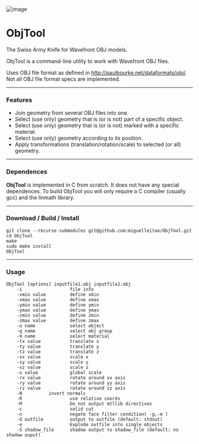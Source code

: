 ![image](https://travis-ci.org/miguelleitao/pipeline.svg?branch=master "Linux Build Status") 
# ObjTool
The Swiss Army Knife for Wavefront OBJ models.

ObjTool is a command-line utility to work with Wavefront OBJ files.

Uses OBJ file format as defined in http://paulbourke.net/dataformats/obj/.
Not all OBJ file format specs are implemented.

_________
### Features
* Join geometry from several OBJ files into one.
* Select (use only) geometry that is (or is not) part of a specific object.
* Select (use only) geometry that is (or is not) marked with a specific material.
* Select (use only) geometry according to its position.
* Apply transformations (translation/rotation/scale) to selected (or all) geometry.

_________
### Dependences
**ObjTool** is implemented in C from scratch. It does not have any special dependences.
To build ObjTool you will only require a C compiler (usually gcc) and the linmath library.

_________
### Download / Build / Install

    git clone --recurse-submodules git@github.com:miguelleitao/ObjTool.git
    cd ObjTool
    make
    sudo make install
    ObjTool

_________
### Usage
```
ObjTool [options] inputfile1.obj inputfile2.obj
    -i                  file info
    -xmin value         define xmin
    -xmax value         define xmax
    -ymin value         define ymin
    -ymax value         define ymax
    -zmin value         define zmin
    -zmax value         define zmax
    -o name             select object
    -g name 	        select obj group
    -m name             select material
    -tx value	        translate x
    -ty value	        translate y
    -tz value	        translate z
    -sx value	        scale x
    -sy value	        scale y
    -sz value	        scale z
    -s value	        global scale
    -rx value	        rotate around xx axis
    -ry value	        rotate around yy axis
    -rz value	        rotate around zz axis
    -N			invert normals
    -R                  use relative coords    
    -M	                Do not output mtllib directives
    -c                  solid cut
    -n                  negate face filter condition( -g,-m )
    -O outfile          output to outfile (default: stdout)
    -e                  Explode outfile into single objects
    -S shadow_file      shadow output to shadow_file (default: no shadow ouput)
```

